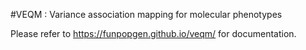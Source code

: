 #VEQM : Variance association mapping for molecular phenotypes

Please refer to https://funpopgen.github.io/veqm/ for documentation.
